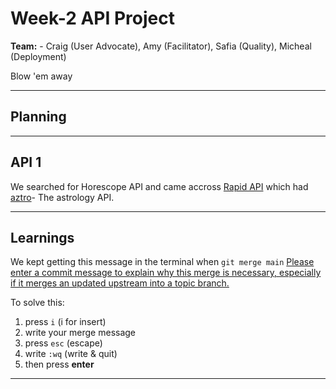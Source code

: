 # Week-2 API Project
**Team:** - 
Craig (User Advocate), Amy (Facilitator), Safia (Quality), Micheal (Deployment)

Blow 'em away

---

## Planning 






---

## API 1
We searched for Horescope API and came accross [Rapid API](https://rapidapi.com/sameer.kumar/api/aztro/endpoints) which had [aztro](https://github.com/sameerkumar18/aztro)- The astrology API.

---

## Learnings

We kept getting this message in the terminal when `git merge main`
[Please enter a commit message to explain why this merge is necessary,
especially if it merges an updated upstream into a topic branch.](https://stackoverflow.com/questions/19085807/please-enter-a-commit-message-to-explain-why-this-merge-is-necessary-especially)

To solve this:

1. press `i` (i for insert)
2. write your merge message
3. press `esc` (escape)
4. write `:wq` (write & quit)
5. then press **enter**


---